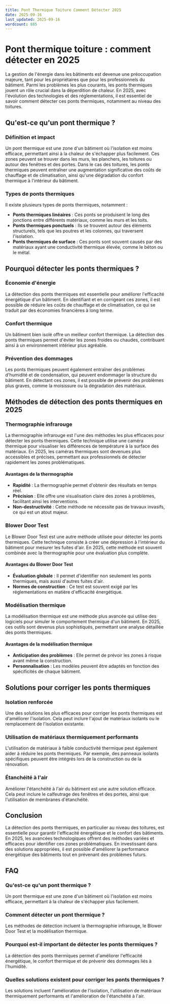 ```yaml
---
title: Pont Thermique Toiture Comment Détecter 2025
date: 2025-09-16
last_updated: 2025-09-16
wordcount: 885
---
```


# Pont thermique toiture : comment détecter en 2025

La gestion de l'énergie dans les bâtiments est devenue une préoccupation majeure, tant pour les propriétaires que pour les professionnels du bâtiment. Parmi les problèmes les plus courants, les ponts thermiques jouent un rôle crucial dans la déperdition de chaleur. En 2025, avec l'évolution des technologies et des réglementations, il est essentiel de savoir comment détecter ces ponts thermiques, notamment au niveau des toitures.

## Qu'est-ce qu'un pont thermique ?

### Définition et impact

Un pont thermique est une zone d'un bâtiment où l'isolation est moins efficace, permettant ainsi à la chaleur de s'échapper plus facilement. Ces zones peuvent se trouver dans les murs, les planchers, les toitures ou autour des fenêtres et des portes. Dans le cas des toitures, les ponts thermiques peuvent entraîner une augmentation significative des coûts de chauffage et de climatisation, ainsi qu'une dégradation du confort thermique à l'intérieur du bâtiment.

### Types de ponts thermiques

Il existe plusieurs types de ponts thermiques, notamment :

- **Ponts thermiques linéaires** : Ces ponts se produisent le long des jonctions entre différents matériaux, comme les murs et les toits.
- **Ponts thermiques ponctuels** : Ils se trouvent autour des éléments structurels, tels que les poutres et les colonnes, qui traversent l'isolation.
- **Ponts thermiques de surface** : Ces ponts sont souvent causés par des matériaux ayant une conductivité thermique élevée, comme le béton ou le métal.

## Pourquoi détecter les ponts thermiques ?

### Économie d'énergie

La détection des ponts thermiques est essentielle pour améliorer l'efficacité énergétique d'un bâtiment. En identifiant et en corrigeant ces zones, il est possible de réduire les coûts de chauffage et de climatisation, ce qui se traduit par des économies financières à long terme.

### Confort thermique

Un bâtiment bien isolé offre un meilleur confort thermique. La détection des ponts thermiques permet d'éviter les zones froides ou chaudes, contribuant ainsi à un environnement intérieur plus agréable.

### Prévention des dommages

Les ponts thermiques peuvent également entraîner des problèmes d'humidité et de condensation, qui peuvent endommager la structure du bâtiment. En détectant ces zones, il est possible de prévenir des problèmes plus graves, comme la moisissure ou la dégradation des matériaux.

## Méthodes de détection des ponts thermiques en 2025

### Thermographie infrarouge

La thermographie infrarouge est l'une des méthodes les plus efficaces pour détecter les ponts thermiques. Cette technique utilise une caméra thermique pour visualiser les différences de température à la surface des matériaux. En 2025, les caméras thermiques sont devenues plus accessibles et précises, permettant aux professionnels de détecter rapidement les zones problématiques.

#### Avantages de la thermographie

- **Rapidité** : La thermographie permet d'obtenir des résultats en temps réel.
- **Précision** : Elle offre une visualisation claire des zones à problèmes, facilitant ainsi les interventions.
- **Non-destructivité** : Cette méthode ne nécessite pas de travaux invasifs, ce qui est un atout majeur.

### Blower Door Test

Le Blower Door Test est une autre méthode utilisée pour détecter les ponts thermiques. Cette technique consiste à créer une dépression à l'intérieur du bâtiment pour mesurer les fuites d'air. En 2025, cette méthode est souvent combinée avec la thermographie pour une évaluation plus complète.

#### Avantages du Blower Door Test

- **Évaluation globale** : Il permet d'identifier non seulement les ponts thermiques, mais aussi d'autres fuites d'air.
- **Normes de construction** : Ce test est souvent exigé par les réglementations en matière d'efficacité énergétique.

### Modélisation thermique

La modélisation thermique est une méthode plus avancée qui utilise des logiciels pour simuler le comportement thermique d'un bâtiment. En 2025, ces outils sont devenus plus sophistiqués, permettant une analyse détaillée des ponts thermiques.

#### Avantages de la modélisation thermique

- **Anticipation des problèmes** : Elle permet de prévoir les zones à risque avant même la construction.
- **Personnalisation** : Les modèles peuvent être adaptés en fonction des spécificités de chaque bâtiment.

## Solutions pour corriger les ponts thermiques

### Isolation renforcée

Une des solutions les plus efficaces pour corriger les ponts thermiques est d'améliorer l'isolation. Cela peut inclure l'ajout de matériaux isolants ou le remplacement de l'isolation existante.

### Utilisation de matériaux thermiquement performants

L'utilisation de matériaux à faible conductivité thermique peut également aider à réduire les ponts thermiques. Par exemple, des panneaux isolants spécifiques peuvent être intégrés lors de la construction ou de la rénovation.

### Étanchéité à l'air

Améliorer l'étanchéité à l'air du bâtiment est une autre solution efficace. Cela peut inclure le calfeutrage des fenêtres et des portes, ainsi que l'utilisation de membranes d'étanchéité.

## Conclusion

La détection des ponts thermiques, en particulier au niveau des toitures, est essentielle pour garantir l'efficacité énergétique et le confort des bâtiments. En 2025, les avancées technologiques offrent des méthodes variées et efficaces pour identifier ces zones problématiques. En investissant dans des solutions appropriées, il est possible d'améliorer la performance énergétique des bâtiments tout en prévenant des problèmes futurs.

## FAQ

### Qu'est-ce qu'un pont thermique ?

Un pont thermique est une zone d'un bâtiment où l'isolation est moins efficace, permettant à la chaleur de s'échapper plus facilement.

### Comment détecter un pont thermique ?

Les méthodes de détection incluent la thermographie infrarouge, le Blower Door Test et la modélisation thermique.

### Pourquoi est-il important de détecter les ponts thermiques ?

La détection des ponts thermiques permet d'améliorer l'efficacité énergétique, le confort thermique et de prévenir des dommages liés à l'humidité.

### Quelles solutions existent pour corriger les ponts thermiques ?

Les solutions incluent l'amélioration de l'isolation, l'utilisation de matériaux thermiquement performants et l'amélioration de l'étanchéité à l'air.